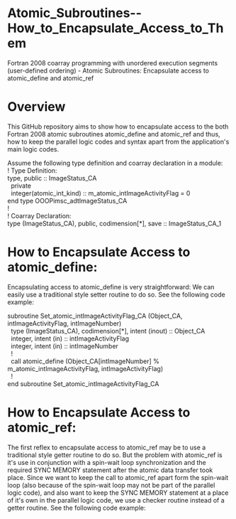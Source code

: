 # Atomic_Subroutines--How_to_Encapsulate_Access_to_Them
Fortran 2008 coarray programming with unordered execution segments (user-defined ordering) - Atomic Subroutines: Encapsulate access to atomic_define and atomic_ref

# Overview
This GitHub repository aims to show how to encapsulate access to the both Fortran 2008 atomic subroutines atomic_define and atomic_ref and thus, how to keep the parallel logic codes and syntax apart from the application's main logic codes.
<br />

Assume the following type definition and coarray declaration in a module:<br />
!  Type Definition:<br />
type, public :: ImageStatus_CA<br />
&nbsp;&nbsp;private<br />
&nbsp;&nbsp;integer(atomic_int_kind) :: m_atomic_intImageActivityFlag = 0<br />
end type OOOPimsc_adtImageStatus_CA<br />
!<br />
! Coarray Declaration:<br />
type (ImageStatus_CA), public, codimension[*], save :: ImageStatus_CA_1<br />

# How to Encapsulate Access to atomic_define:
Encapsulating access to atomic_define is very straightforward: We can easily use a traditional style setter routine to do so. See the following code example:<br />

subroutine Set_atomic_intImageActivityFlag_CA (Object_CA, intImageActivityFlag, intImageNumber)<br />
&nbsp;&nbsp;type (ImageStatus_CA), codimension[*], intent (inout) :: Object_CA<br />
&nbsp;&nbsp;integer, intent (in) :: intImageActivityFlag<br />
&nbsp;&nbsp;integer, intent (in) :: intImageNumber<br />
&nbsp;&nbsp;!<br />
&nbsp;&nbsp;call atomic_define (Object_CA[intImageNumber] % m_atomic_intImageActivityFlag, intImageActivityFlag)<br />
&nbsp;&nbsp;!<br />
end subroutine Set_atomic_intImageActivityFlag_CA<br />

# How to Encapsulate Access to atomic_ref:
The first reflex to encapsulate access to atomic_ref may be to use a traditional style getter routine to do so. But the problem with atomic_ref is it's use in conjunction with a spin-wait loop synchronization and the required SYNC MEMORY statement after the atomic data transfer took place. Since we want to keep the call to atomic_ref apart form the spin-wait loop (also because of the spin-wait loop may not be part of the parallel logic code), and also want to keep the SYNC MEMORY statement at a place of it's own in the parallel logic code, we use a checker routine instead of a getter routine. See the following code example:
